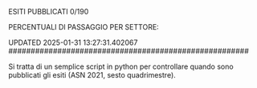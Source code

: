 ESITI PUBBLICATI 0/190 

PERCENTUALI DI PASSAGGIO PER SETTORE:

UPDATED 2025-01-31 13:27:31.402067
###################################################### 

Si tratta di un semplice script in python per controllare quando sono pubblicati gli esiti (ASN 2021, sesto quadrimestre).

